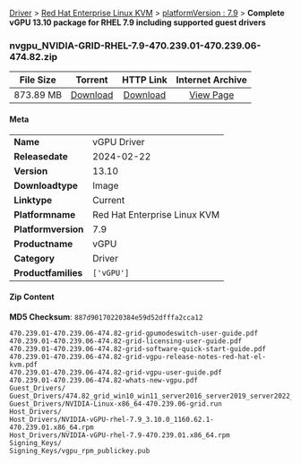 
[Driver](/README.md)  >  [Red Hat Enterprise Linux KVM](/index/Driver/Red_Hat_Enterprise_Linux_KVM.md)  >  [platformVersion : 7.9](/index/Driver/Red_Hat_Enterprise_Linux_KVM/7.9.md)  >  **Complete vGPU 13.10 package for RHEL 7.9 including supported guest drivers**


### nvgpu_NVIDIA-GRID-RHEL-7.9-470.239.01-470.239.06-474.82.zip

| **File Size** | **Torrent**  | **HTTP Link** | **Internet Archive** |
|:-------------:|:------------:|:-------------:|:--------------------:|
| 873.89 MB |  [Download](https://archive.org/download/nvgpu_NVIDIA-GRID-RHEL-7.9-470.239.01-470.239.06-474.82.zip/nvgpu_NVIDIA-GRID-RHEL-7.9-470.239.01-470.239.06-474.82.zip_archive.torrent)       | [Download](https://archive.org/compress/nvgpu_NVIDIA-GRID-RHEL-7.9-470.239.01-470.239.06-474.82.zip) | [View Page](https://archive.org/details/nvgpu_NVIDIA-GRID-RHEL-7.9-470.239.01-470.239.06-474.82.zip)       |

#### Meta

<table>
<tr><td><strong>Name</strong></td><td>vGPU Driver</td></tr>
<tr><td><strong>Releasedate</strong></td><td>2024-02-22</td></tr>
<tr><td><strong>Version</strong></td><td>13.10</td></tr>
<tr><td><strong>Downloadtype</strong></td><td>Image</td></tr>
<tr><td><strong>Linktype</strong></td><td>Current</td></tr>
<tr><td><strong>Platformname</strong></td><td>Red Hat Enterprise Linux KVM</td></tr>
<tr><td><strong>Platformversion</strong></td><td>7.9</td></tr>
<tr><td><strong>Productname</strong></td><td>vGPU</td></tr>
<tr><td><strong>Category</strong></td><td>Driver</td></tr>
<tr><td><strong>Productfamilies</strong></td><td><code>['vGPU']</code></td></tr>
</table>

#### Zip Content

**MD5 Checksum**: `887d90170220384e59d52dfffa2cca12`

```text
470.239.01-470.239.06-474.82-grid-gpumodeswitch-user-guide.pdf
470.239.01-470.239.06-474.82-grid-licensing-user-guide.pdf
470.239.01-470.239.06-474.82-grid-software-quick-start-guide.pdf
470.239.01-470.239.06-474.82-grid-vgpu-release-notes-red-hat-el-kvm.pdf
470.239.01-470.239.06-474.82-grid-vgpu-user-guide.pdf
470.239.01-470.239.06-474.82-whats-new-vgpu.pdf
Guest_Drivers/
Guest_Drivers/474.82_grid_win10_win11_server2016_server2019_server2022_64bit_international.exe
Guest_Drivers/NVIDIA-Linux-x86_64-470.239.06-grid.run
Host_Drivers/
Host_Drivers/NVIDIA-vGPU-rhel-7.9_3.10.0_1160.62.1-470.239.01.x86_64.rpm
Host_Drivers/NVIDIA-vGPU-rhel-7.9-470.239.01.x86_64.rpm
Signing_Keys/
Signing_Keys/vgpu_rpm_publickey.pub
```